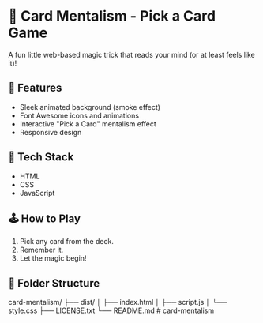 # 🎩 Card Mentalism - Pick a Card Game

A fun little web-based magic trick that reads your mind (or at least feels like it)!

## 🚀 Features
- Sleek animated background (smoke effect)
- Font Awesome icons and animations
- Interactive "Pick a Card" mentalism effect
- Responsive design

## 🔧 Tech Stack
- HTML
- CSS
- JavaScript

## 🕹️ How to Play
1. Pick any card from the deck.
2. Remember it.
3. Let the magic begin!

## 📁 Folder Structure

card-mentalism/
├── dist/
│ ├── index.html
│ ├── script.js
│ └── style.css
├── LICENSE.txt
└── README.md
#   c a r d - m e n t a l i s m  
 